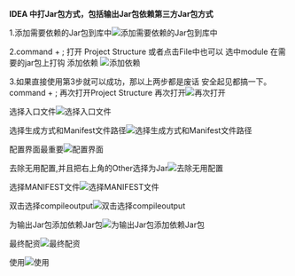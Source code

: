 **IDEA 中打Jar包方式，包括输出Jar包依赖第三方Jar包方式**

1.添加需要依赖的Jar包到库中![添加需要依赖的Jar包到库中](https://github.com/Darksiderlyd/PgnTool/raw/lyd/image/addlibrary.png)

2.command + ; 打开 Project Structure 或者点击File中也可以 选中module 在需要的jar包上打钩 添加依赖
![添加依赖](https://github.com/Darksiderlyd/PgnTool/raw/lyd/image/添加依赖.png)

3.如果直接使用第3步就可以成功，那以上两步都是废话 安全起见都搞一下。
command + ; 再次打开Project Structure
再次打开![再次打开](https://github.com/Darksiderlyd/PgnTool/raw/lyd/image/再次ProjectStructure.png)

选择入口文件![选择入口文件](https://github.com/Darksiderlyd/PgnTool/raw/lyd/image/选择入口文件.png)

选择生成方式和Manifest文件路径![选择生成方式和Manifest文件路径](https://github.com/Darksiderlyd/PgnTool/raw/lyd/image/选择生成方式和Manifest文件路径.png)

配置界面最重要![配置界面](https://github.com/Darksiderlyd/PgnTool/raw/lyd/image/配置界面.png)

去除无用配置,并且把右上角的Other选择为Jar![去除无用配置](https://github.com/Darksiderlyd/PgnTool/raw/lyd/image/去除无用配置.png)

选择MANIFEST文件![选择MANIFEST文件](https://github.com/Darksiderlyd/PgnTool/raw/lyd/image/选择MANIFEST文件.png)

双击选择compileoutput![双击选择compileoutput](https://github.com/Darksiderlyd/PgnTool/raw/lyd/image/双击选择compileoutput.png)

为输出Jar包添加依赖Jar包![为输出Jar包添加依赖Jar包](https://github.com/Darksiderlyd/PgnTool/raw/lyd/image/为输出Jar包添加依赖Jar包.png)

最终配资![最终配资](https://github.com/Darksiderlyd/PgnTool/raw/lyd/image/最终配资.png)

使用![使用](https://github.com/Darksiderlyd/PgnTool/raw/lyd/image/使用.png)


